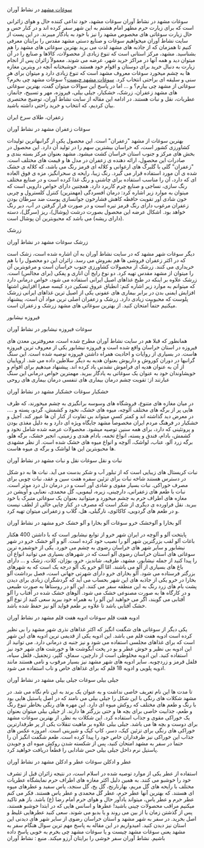 <a href="https://www.eneshat.com/souvenirs-crafts/iranian-handicrafts/mashhad">سوغات مشهد</a> در نشاط آوران

سوغات مشهد در نشاط آوران
سوغات مشهد، خود تداعی کننده حال و هوای زائرانی است که برای زیارت حرم مطهر امام هشتم به این شهر سفر کرده اند و در کنار حس و حال زیارت سوغاتی های مخصوص مشهد را نیز با خود به یادگار میبرند. در این پست از سایت نشاط آوران میخواهیم سوغات و صنایع دستی مشهد مقدس را برایتان معرفی کنیم تا همزمان که از جاذبه های مشهد لذت می برید بهترین سوغاتی های مشهد را هم بشناسید.
مشهد، مرکز استانی است که تنوع زیادی از محصولات، کالاها و صنایع را در آن میتوان دید و همه آنها در مراکز خرید شهر، عرضه می شوند. معمولاً زائران پس از انجام زیارت به دنبال خرید برای دوستان و اقوام خود هستند. خوشبختانه آنچه در ویترین مغازه ها به چشم میخورد سوغات معروف مشهد است که تنوع زیادی دارد و میتوان برای هر سنی و سلیقه ای براحتی انتخاب کرد. 
<a href="https://www.eneshat.com/souvenirs-crafts/iranian-handicrafts/mashhad">سوغات مشهد چیست</a>؟ سوغات مشهد چی بخرم؟ سوغاتی از مشهد چی بیارم؟ و ... 
اما در پاسخ این سوالات میتوان گفت، بهترین سوغاتی های مشهد زعفران، زرشک، خشکبار، جیلی بیلی، فیروزه، مهر و تسبیح، جانماز، عطریات، نقل و نبات هستند. در ادامه این مقاله از سایت نشاط آوران، توضیح مختصری بیان کردیم، که انتخاب و خرید راحتی داشته باشید. 

زعفران، طلای سرخ ایران

سوغات زعفران مشهد در نشاط آوران

بهترین سوغات از مشهد "زعفران" است. این محصول یکی از گرانبهاترین تولیدات کشاورزی کشور است، که خراسان بیشترین سهم را در تولید آن دارد. این محصول در بخش های مرکز و جنوب استان خراسان کشت میشود. مشهد بعنوان مرکز بسته بندی و صادرات این محصول، ارائه دهنده ی زعفران در مدل ها و قیمت های مختلف است.
"زعفران" گلی با گلبرگ های ارغوانی و کلاله ای قرمز رنگ می باشد، که کلاله ی خشک شده ی آن مورد استفاده قرار می گیرد.
رنگ زیبا، رایحه ی سحرانگیز، مزه ی فوق العاده ای که دارد، آن را مناسب استفاده برای چاشنی و رنگ غذا کرده است و در صنایع مختلف رنگ سازی، نساجی و صنایع چرم کاربرد دارد. همچنین دارای خواص دارویی است که میتوان به موارد زیر اشاره کرد:
درمان افسردگی (مهمترین)
کنترل کلسترول و چربی خون
شادی آور
تقویت حافظه
کاهش فشارخون
جوانسازی پوست
ضد سرطان بودن
زعفران مرغوب دارای رنگ قرمز تیره است و در صورت قرار گرفتن در آب، دیر رنگ خواهد بود.
اشکال عرضه این محصول بصورت درشت (پوشال)، ریز (سرگل)، دسته (دارای ریشه) می باشد که محبوبترین آن پوشال است.

زرشک

زرشک سوغات مشهد در نشاط آوران

دیگر سوغات شهر مشهد که در سایت نشاط آوران به آن اشاره شده است، زشک است که در اکثر زعفران فروشی ها هم بفروش می رسد. زائران این دو محصول را با هم خریداری می کنند. زرشک از محصولات کشاورزی جنوب خراسان است و مرغوبترین آن را میتوان از مشهد مقدس تهیه کرد. 
دو نوع رایج آن اناری و پفکی (برای مجالس) است. زرشک علاوه بر اینکه در طبخ غذاهای اصیل ایرانی استفاده می شود، خواص درمانی دارد که میتوانم به موارد زیر اشاره کنم:
انطباق عروق
تسکین درد کیسه صفرا
افزایش اشتها
افزایش ایمنی بدن در برابر بیماری های عفونی
یکی از اصیل ترین غذاهای ایرانی زرشک پلوست که محبوبیت زیادی دارد. زرشک و زعفران اصلی ترین مواد آن است، پیشنهاد میکنیم حتماً امتحان کنید. از بهترین سوغاتی های مشهد زرشک و زعفران است.

فیروزه نیشابور
 

سوغات فیروزه نیشابور در نشاط آوران

همانطور که قبلا هم در سایت نشاط آوران مطرح شده است، معروفترین معدن های فیروزه در استان خراسان واقع شده است و فیروزه نیشابور یکی از معروف ترین فیروزه هاست. در بسیاری از روایات و احادیث همراه داشتن فیروزه توصیه شده است. این سنگ گرانبها در دوران کوروش و داریوش بعنوان هدیه به دیگر سلاطین داده می شد. اروپاییان از آن به عنوان هدیه ای فراموش نشدنی یاد کرده اند. پیشنهاد میدهیم برای اقوام و خویشاوندان خود به عنوان یک سوغاتی به یادگار ببرید.
مهمترین خواص درمانی این سنگ عبارتند از:
تقویت چشم
درمان بیماری های تنفسی
درمان بیماری های روحی

خشکبار
سوغات خشکبار مشهد در نشاط آوران

در میان مغازه های متنوع، فروشگاه های وسوسه برانگیزی به چشم میخورند، که ظرف هایی پر از برگه های مختلف آلوچه، میوه های خشک، نخود و کشمش، گردو، پسته و .... در معرض دید گذاشته اند و کمتر کسی میتواند بی تفاوت از کنار آن ها عبور کند. آجیل و خشکبار در فرهنگ مردم ایران مخصوصاً مشهد جایگاه ویژه ای دارد و به دلیل مغذی بودن و پروتئینی که دارد، برای همه سنین توصیه میشود.
محصولات عرضه شده شامل نخود و کشمش، بادام، فندق و پسته، انواع تخمه، بادام هندی و زمینی، انجیر خشک، برگه هلو، برگه زرد آلو، عناب، لواشک، آلوچه و انواع میوه های خشک شده است. از نظر مشهدی ها محبوبترین این ها لواشک و برگه ی میوه هاست.

نبات و نقل
سوغات نقل و نبات مشهد در نشاط آوران

نبات کریستال های زیبایی است که از تبلور آب و شکر بدست می آید. نبات ها به دو شکل در دسترس هستند شاخه نبات برای تزئین سفره هفت سین و عقد، نبات چوبی برای مصرف خوراکی. نبات بسیار مقوی و شادی آور است و در درمان دل درد موثر است.
نبات با طعم های زعفرانی، دارچینی، زیره، لیمویی، گل محمدی، نعنایی و آویشن در مغازه های اطراف حرم به چشم میخورد و میتوانید بعنوان یک سوغاتی متبرک با خود ببرید.
نقل فراورده ی دیگری از شکر است که مصرف در کنار چایی خالی از لطف نیست و در طعم های گردویی، کاکائوی، نارگیلی، هل، گلاب و زعفرانی میتوان تهیه کرد.

آلو بخارا و آلوخشک خرو
سوغات آلو بخارا و آلو خشک خرو مشهد در نشاط آوران

پایتخت آلو و آلوچه در ایران شهر خرو از توابع نیشابور است که با داشتن 400 هکتار باغات آلو لقب بزرگترین شهر آلو را نصیب خود کرده است. آلو و آلو خشک خرو در شهر نیشابور و سایر شهر های خراسان رضوی به چشم می خورد. یکی از خوشمزه ترین سوغاتی های استان خراسان رضوی آلو است که در شهرهای بسیاری می توانید انواع آن را پیدا کنید از جمله نیشابور، مشهد، طرقبه، شاندیز، خرو، بوژان، کلات، زشک و ... دارای باغ های بسیاری از آلو می باشند. امّا آلو خرو یک آلو درجه یک است که به شهرهای بزرگتر فرستاده می شود.
آلو بخارای خرو دارای شهرتی جهانی است، فصل برداشت آلو بخارا در خرو یکی از جاذبه های این شهر بحساب می آید که گردشگران زیادی برای دیدن پشت بام های زرد رنگ به این منطقه سفر می کنند. این آلو در روستاها به صورت طبیعی و در کارگاه ها به صورت مصنوعی خشک می شود. آلوهای خشک شده در آفتاب را آلو آفتابی می گویند، اگر می خواهید این آلو را به همراه خود ببرید سعی کنید از نوع آلو خشک آفتابی باشد تا علاوه بر طعم فواید آلو نیز حفظ شده باشد.

ادویه هفت قلم
سوغات ادویه هفت قلم مشهد در نشاط آوران

یکی دیگر از سوغاتی های شگفت انگیز که اکثر غذاهای نذری شهر مشهد را بی نظیر کرده است ادویه هفت قلم می باشد. این ادویه یکی از قدیمی ترین ادویه های این شهر است که برای غذاهای مجلسی استفاده می شود و نیز جنبه ی درمانی دارد.
می توانید از این ادویه بی نظیر و خوش عطر و بو در پخت آبگوشت ها و خورشت های شهر خود نیز استفاده کنید. این ادویه مخلوطی است از دارچین، سماق، گلپر، زنجفیل، فلفل سیاه، فلفل قرمز و زردچوبه. سایر ادویه های شهر مشهد نیز بسیار مرقوب و نامی هستند مانند ادویه پلویی و ادویه 18 قلم که برای غذاهای خاص و ناب استفاده می شود.

جیلی بیلی
سوغات جیلی بیلی مشهد در نشاط آوران

تا مدت ها این نام تعریف خاصی نداشت و به عنوان یک برند به این نام نگاه می شد. در مشهد شکلات های رنگی با این شکل را جیلی بیلی می نامند که در اصل پاستیل هایی بود با رنگ و طعم های مختلف که روکش میوه ای دارد. این مهره های رنگی بخاطر تنوع رنگ و طعم، جذابیت خاصی برای بچه ها و حتی بزرگتر ها دارند. از جیلی بیلی میتوان بعنوان یک خوراکی مقوی و جذاب استفاده کرد. این شکلات به نظر، از بهترین سوغات مشهد برای دوست و بچه ها می باشد.
جیلی بیلی علاوه بر ماهیت تنقلات یکی از پر طرفدارترین خوراکی های رنگی برای تزئین کیک، دسر، کاپ کیک و شیرینی است. امروزه عکس های جذاب این خوراکی نیز طرفداران خاص خود را پیدا کرده است. طعم شگفت انگیز آن را حتما در سفر به مشهد امتحان کنید، پس از شکسته شدن روکش میوه ای و جویدن پاستیل نرم داخل جیلی بیلی حس شادابی را قطعاً دریافت خواهید کرد.

عطر و ادکلن
سوغات عطر و ادکلن مشهد در نشاط آوران

استفاده از عطر یکی از موارد توصیه شده در اسلام است، در نتیجه زائران قبل از تشرف خود را خوشبو می کنند. به همین دلیل اکثر مغازه های اطراف حرم نمایشگاه عطریات مختلف با رایحه های گل مریم، بهارنارنج، گل یخ، گل سنجد، یاس سفید و عطرهای میوه ای هستند. که بهترین آنها عطر حرم، عطر گل محمدی و عطر یاس هستند. فکر می کنم عطر حرم و عطر یاس، میتواند یادآور حال و هوای حرم امام رضا (ع) باشد. باز هم تاکید میکنیم مراقب محصولات چینی باشید! عطرها و اسانس هایی که در ابتدا خوشبو هستند، پس از گذشتن زمان یا از بین می روند و یا بدبو می شوند. سعی کنید عطرهایی غلیظ و اصل بخرید.
در سفر به شهر مشهد و استان خراسان رضوی از سایر شهر های دیدنی این استان نیز دیدن کنید. امیدواریم در این مقاله به پاسخ مهم ترین سوال هنگام سفر به مشهد یعنی سوغات مشهد چیست و یا سوغات مشهد چی بخرم به خوبی پاسخ داده باشیم. نشاط آوران سفر خوشی را برایتان آرزو میکند. 
منبع : نشاط آوران
